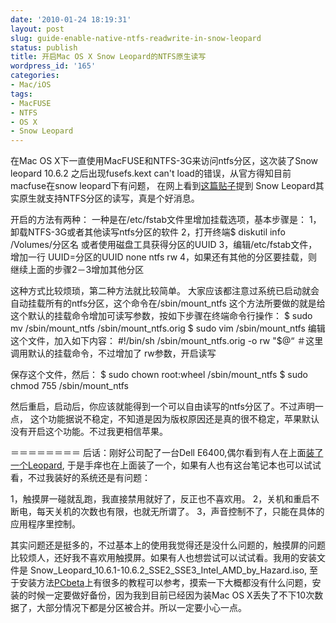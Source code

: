 ```yaml
---
date: '2010-01-24 18:19:31'
layout: post
slug: guide-enable-native-ntfs-readwrite-in-snow-leopard
status: publish
title: 开启Mac OS X Snow Leopard的NTFS原生读写
wordpress_id: '165'
categories:
- Mac/iOS
tags:
- MacFUSE
- NTFS
- OS X
- Snow Leopard
---
```


在Mac OS X下一直使用MacFUSE和NTFS-3G来访问ntfs分区，这次装了Snow leopard 10.6.2
之后出现fusefs.kext can't load的错误，从官方得知目前macfuse在snow leopard下有问题，
在网上看到[这篇贴子](http://forums.macrumors.com/showthread.php?t=785376)提到
Snow Leopard其实原生就支持NTFS分区的读写，真是个好消息。

开启的方法有两种：
一种是在/etc/fstab文件里增加挂载选项，基本步骤是：
1，卸载NTFS-3G或者其他读写ntfs分区的软件
2，打开终端$ diskutil info /Volumes/分区名 或者使用磁盘工具获得分区的UUID
3，编辑/etc/fstab文件，增加一行 UUID=分区的UUID none ntfs rw
4，如果还有其他的分区要挂载，则继续上面的步骤2－3增加其他分区

这种方式比较烦琐，第二种方法就比较简单。
大家应该都注意过系统已启动就会自动挂载所有的ntfs分区，这个命令在/sbin/mount_ntfs
这个方法所要做的就是给这个默认的挂载命令增加可读写参数，按如下步骤在终端命令行操作：
$ sudo mv /sbin/mount_ntfs /sbin/mount_ntfs.orig
$ sudo vim /sbin/mount_ntfs
编辑这个文件，加入如下内容：
#!/bin/sh
/sbin/mount_ntfs.orig -o rw "$@“ ＃这里调用默认的挂载命令，不过增加了 rw参数，开启读写

保存这个文件，然后：
$ sudo chown root:wheel /sbin/mount_ntfs
$ sudo chmod 755 /sbin/mount_ntfs

然后重启，启动后，你应该就能得到一个可以自由读写的ntfs分区了。不过声明一点，
这个功能据说不稳定，不知道是因为版权原因还是真的很不稳定，苹果默认没有开启这个功能。不过我更相信苹果。

＝＝＝＝＝＝＝＝
后话：刚好公司配了一台Dell E6400,偶尔看到有人在上面[装了一个Leopard](http://bbs.pcbeta.com/archiver/tid-625920.html),
于是手痒也在上面装了一个，如果有人也有这台笔记本也可以试试看，不过我装好的系统还是有问题：

1，触摸屏一碰就乱跑，我直接禁用就好了，反正也不喜欢用。
2，关机和重启不断电，每天关机的次数也有限，也就无所谓了。
3，声音控制不了，只能在具体的应用程序里控制。

其实问题还是挺多的，不过基本上的使用我觉得还是没什么问题的，触摸屏的问题比较烦人，还好我不喜欢用触摸屏。如果有人也想尝试可以试试看。我用的安装文件是 Snow_Leopard_10.6.1-10.6.2_SSE2_SSE3_Intel_AMD_by_Hazard.iso, 至于安装方法[PCbeta](http://bbs.pcbeta.com/forum-185-1.html)上有很多的教程可以参考，摸索一下大概都没有什么问题，安装的时候一定要做好备份，因为我到目前已经因为装Mac OS X丢失了不下10次数据了，大部分情况下都是分区被合并。所以一定要小心一点。
